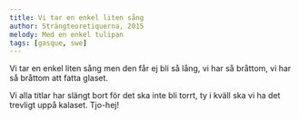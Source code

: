 ```yaml
---
title: Vi tar en enkel liten sång
author: Strängteoretiquerna, 2015
melody: Med en enkel tulipan
tags: [gasque, swe]
---
```


Vi tar en enkel liten sång
men den får ej bli så lång,
vi har så bråttom, vi har så bråttom
att fatta glaset.

Vi alla titlar har slängt bort
för det ska inte bli torrt,
ty i kväll ska vi ha det trevligt
uppå kalaset.
Tjo-hej!
